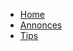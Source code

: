 <!-- docs/_sidebar.md -->

* [<div class="ps-icon ps-icon-arrow-right"></div> Home](/)
* [Annonces](Annonces.md)
* [Tips](Tips.md)